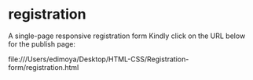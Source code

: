 # registration
A single-page responsive registration form
Kindly click on the URL below for the publish page:

file:///Users/edimoya/Desktop/HTML-CSS/Registration-form/registration.html 



